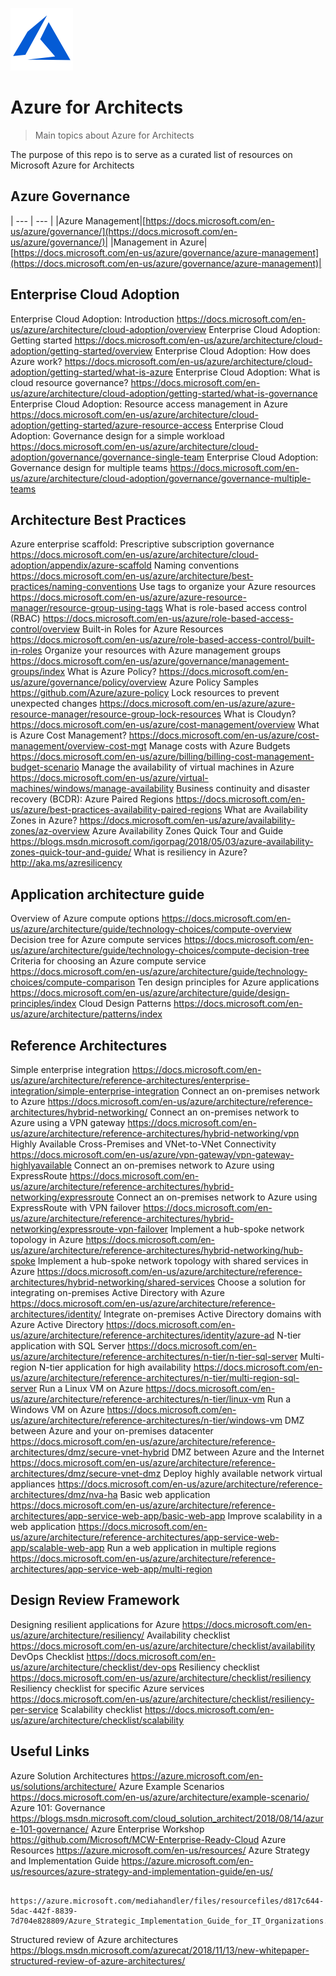 ![Azure Logo](/images/azure-logo.png)

# Azure for Architects
>Main topics about Azure for Architects 

The purpose of this repo is to serve as a curated list of resources on Microsoft Azure for Architects

## Azure Governance

| --- | --- |
|Azure Management|[https://docs.microsoft.com/en-us/azure/governance/](https://docs.microsoft.com/en-us/azure/governance/)|
|Management in Azure|[https://docs.microsoft.com/en-us/azure/governance/azure-management](https://docs.microsoft.com/en-us/azure/governance/azure-management)|

## Enterprise Cloud Adoption
Enterprise Cloud Adoption: Introduction	https://docs.microsoft.com/en-us/azure/architecture/cloud-adoption/overview
Enterprise Cloud Adoption: Getting started	https://docs.microsoft.com/en-us/azure/architecture/cloud-adoption/getting-started/overview
Enterprise Cloud Adoption: How does Azure work?	https://docs.microsoft.com/en-us/azure/architecture/cloud-adoption/getting-started/what-is-azure
Enterprise Cloud Adoption: What is cloud resource governance?	 https://docs.microsoft.com/en-us/azure/architecture/cloud-adoption/getting-started/what-is-governance
Enterprise Cloud Adoption: Resource access management in Azure	https://docs.microsoft.com/en-us/azure/architecture/cloud-adoption/getting-started/azure-resource-access
Enterprise Cloud Adoption: Governance design for a simple workload	https://docs.microsoft.com/en-us/azure/architecture/cloud-adoption/governance/governance-single-team
Enterprise Cloud Adoption: Governance design for multiple teams	https://docs.microsoft.com/en-us/azure/architecture/cloud-adoption/governance/governance-multiple-teams

## Architecture Best Practices
Azure enterprise scaffold: Prescriptive subscription governance	https://docs.microsoft.com/en-us/azure/architecture/cloud-adoption/appendix/azure-scaffold
Naming conventions	https://docs.microsoft.com/en-us/azure/architecture/best-practices/naming-conventions
Use tags to organize your Azure resources	https://docs.microsoft.com/en-us/azure/azure-resource-manager/resource-group-using-tags
What is role-based access control (RBAC)	https://docs.microsoft.com/en-us/azure/role-based-access-control/overview
Built-in Roles for Azure Resources	https://docs.microsoft.com/en-us/azure/role-based-access-control/built-in-roles
Organize your resources with Azure management groups	https://docs.microsoft.com/en-us/azure/governance/management-groups/index
What is Azure Policy?	https://docs.microsoft.com/en-us/azure/governance/policy/overview
Azure Policy Samples	https://github.com/Azure/azure-policy
Lock resources to prevent unexpected changes	https://docs.microsoft.com/en-us/azure/azure-resource-manager/resource-group-lock-resources
What is Cloudyn?	https://docs.microsoft.com/en-us/azure/cost-management/overview
What is Azure Cost Management?	https://docs.microsoft.com/en-us/azure/cost-management/overview-cost-mgt
Manage costs with Azure Budgets	https://docs.microsoft.com/en-us/azure/billing/billing-cost-management-budget-scenario
Manage the availability of virtual machines in Azure	https://docs.microsoft.com/en-us/azure/virtual-machines/windows/manage-availability
Business continuity and disaster recovery (BCDR): Azure Paired Regions	https://docs.microsoft.com/en-us/azure/best-practices-availability-paired-regions
What are Availability Zones in Azure?	https://docs.microsoft.com/en-us/azure/availability-zones/az-overview
Azure Availability Zones Quick Tour and Guide	https://blogs.msdn.microsoft.com/igorpag/2018/05/03/azure-availability-zones-quick-tour-and-guide/
What is resiliency in Azure?	http://aka.ms/azresilicency

## Application architecture guide
Overview of Azure compute options	https://docs.microsoft.com/en-us/azure/architecture/guide/technology-choices/compute-overview
Decision tree for Azure compute services	https://docs.microsoft.com/en-us/azure/architecture/guide/technology-choices/compute-decision-tree
Criteria for choosing an Azure compute service	https://docs.microsoft.com/en-us/azure/architecture/guide/technology-choices/compute-comparison
Ten design principles for Azure applications	https://docs.microsoft.com/en-us/azure/architecture/guide/design-principles/index
Cloud Design Patterns	https://docs.microsoft.com/en-us/azure/architecture/patterns/index

## Reference Architectures
Simple enterprise integration	https://docs.microsoft.com/en-us/azure/architecture/reference-architectures/enterprise-integration/simple-enterprise-integration
Connect an on-premises network to Azure	https://docs.microsoft.com/en-us/azure/architecture/reference-architectures/hybrid-networking/
Connect an on-premises network to Azure using a VPN gateway	https://docs.microsoft.com/en-us/azure/architecture/reference-architectures/hybrid-networking/vpn
Highly Available Cross-Premises and VNet-to-VNet Connectivity	https://docs.microsoft.com/en-us/azure/vpn-gateway/vpn-gateway-highlyavailable
Connect an on-premises network to Azure using ExpressRoute	https://docs.microsoft.com/en-us/azure/architecture/reference-architectures/hybrid-networking/expressroute
Connect an on-premises network to Azure using ExpressRoute with VPN failover	https://docs.microsoft.com/en-us/azure/architecture/reference-architectures/hybrid-networking/expressroute-vpn-failover
Implement a hub-spoke network topology in Azure	https://docs.microsoft.com/en-us/azure/architecture/reference-architectures/hybrid-networking/hub-spoke
Implement a hub-spoke network topology with shared services in Azure	https://docs.microsoft.com/en-us/azure/architecture/reference-architectures/hybrid-networking/shared-services
Choose a solution for integrating on-premises Active Directory with Azure	https://docs.microsoft.com/en-us/azure/architecture/reference-architectures/identity/
Integrate on-premises Active Directory domains with Azure Active Directory	https://docs.microsoft.com/en-us/azure/architecture/reference-architectures/identity/azure-ad
N-tier application with SQL Server	https://docs.microsoft.com/en-us/azure/architecture/reference-architectures/n-tier/n-tier-sql-server
Multi-region N-tier application for high availability	https://docs.microsoft.com/en-us/azure/architecture/reference-architectures/n-tier/multi-region-sql-server
Run a Linux VM on Azure	https://docs.microsoft.com/en-us/azure/architecture/reference-architectures/n-tier/linux-vm
Run a Windows VM on Azure	https://docs.microsoft.com/en-us/azure/architecture/reference-architectures/n-tier/windows-vm
DMZ between Azure and your on-premises datacenter	https://docs.microsoft.com/en-us/azure/architecture/reference-architectures/dmz/secure-vnet-hybrid
DMZ between Azure and the Internet	https://docs.microsoft.com/en-us/azure/architecture/reference-architectures/dmz/secure-vnet-dmz
Deploy highly available network virtual appliances	https://docs.microsoft.com/en-us/azure/architecture/reference-architectures/dmz/nva-ha
Basic web application	https://docs.microsoft.com/en-us/azure/architecture/reference-architectures/app-service-web-app/basic-web-app
Improve scalability in a web application	https://docs.microsoft.com/en-us/azure/architecture/reference-architectures/app-service-web-app/scalable-web-app
Run a web application in multiple regions	https://docs.microsoft.com/en-us/azure/architecture/reference-architectures/app-service-web-app/multi-region

## Design Review Framework
Designing resilient applications for Azure	https://docs.microsoft.com/en-us/azure/architecture/resiliency/
Availability checklist	https://docs.microsoft.com/en-us/azure/architecture/checklist/availability
DevOps Checklist	https://docs.microsoft.com/en-us/azure/architecture/checklist/dev-ops
Resiliency checklist	https://docs.microsoft.com/en-us/azure/architecture/checklist/resiliency
Resiliency checklist for specific Azure services	https://docs.microsoft.com/en-us/azure/architecture/checklist/resiliency-per-service
Scalability checklist	https://docs.microsoft.com/en-us/azure/architecture/checklist/scalability

## Useful Links
Azure Solution Architectures	 https://azure.microsoft.com/en-us/solutions/architecture/
Azure Example Scenarios	https://docs.microsoft.com/en-us/azure/architecture/example-scenario/
Azure 101: Governance	https://blogs.msdn.microsoft.com/cloud_solution_architect/2018/08/14/azure-101-governance/
Azure Enterprise Workshop	https://github.com/Microsoft/MCW-Enterprise-Ready-Cloud
Azure Resources	https://azure.microsoft.com/en-us/resources/
Azure Strategy and Implementation Guide	https://azure.microsoft.com/en-us/resources/azure-strategy-and-implementation-guide/en-us/
	
						https://azure.microsoft.com/mediahandler/files/resourcefiles/d817c644-5dac-442f-8839-7d704e828809/Azure_Strategic_Implementation_Guide_for_IT_Organizations.pdf
	
Structured review of Azure architectures	https://blogs.msdn.microsoft.com/azurecat/2018/11/13/new-whitepaper-structured-review-of-azure-architectures/


